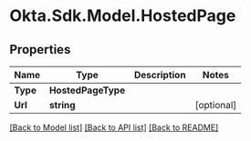 # Okta.Sdk.Model.HostedPage

## Properties

Name | Type | Description | Notes
------------ | ------------- | ------------- | -------------
**Type** | **HostedPageType** |  | 
**Url** | **string** |  | [optional] 

[[Back to Model list]](../README.md#documentation-for-models) [[Back to API list]](../README.md#documentation-for-api-endpoints) [[Back to README]](../README.md)

